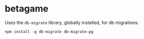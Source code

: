 # betagame

Uses the `db-migrate` library, globally installed, for db migrations:

```
npm install -g db-migrate db-migrate-pg
```
